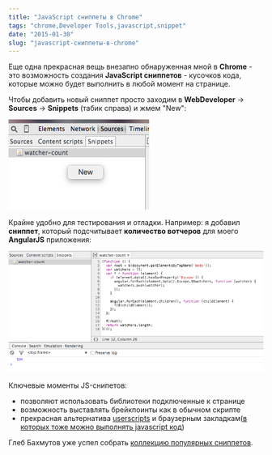 ```yaml
---
title: "JavaScript сниппеты в Chrome"
tags: "chrome,Developer Tools,javascript,snippet"
date: "2015-01-30"
slug: "javascript-сниппеты-в-chrome"
---
```


Еще одна прекрасная вещь внезапно обнаруженная мной в **Chrome** - это возможность создания **JavaScript сниппетов** - кусочков кода, которые можно будет выполнить в любой момент на странице.

Чтобы добавить новый сниппет просто заходим в **WebDeveloper** -> **Sources** -> **Snippets** (табик справа) и жмем "New":

![add js snippet](images/Screenshot-2015-01-30-12.33.11.png)

Крайне удобно для тестирования и отладки. Например: я добавил **сниппет**, который подсчитывает **количество вотчеров** для моего **AngularJS** приложения:

![count watcher snippet](images/Screenshot-2015-01-30-16.04.01.png)

Ключевые моменты JS-снипетов:

- позволяют использовать библиотеки подключенные к странице
- возможность выставлять брейкпоинты как в обычном скрипте
- прекрасная альтернатива [userscripts](https://userscripts-mirror.org/ "https://userscripts-mirror.org/") и браузерным закладкам([в которых тоже можно выполнять javascript код](https://stepansuvorov.com/blog/2012/03/debug-on/ "Debug ON. Кнопка в FireFox для разработчика."))

Глеб Бахмутов уже успел собрать [коллекцию популярных сниппетов](https://github.com/bahmutov/code-snippets "github.com/bahmutov").
